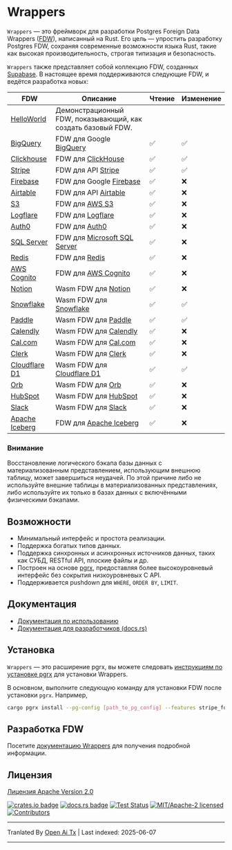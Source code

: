 # Wrappers

`Wrappers` — это фреймворк для разработки Postgres Foreign Data Wrappers ([FDW](https://wiki.postgresql.org/wiki/Foreign_data_wrappers)), написанный на Rust. Его цель — упростить разработку Postgres FDW, сохраняя современные возможности языка Rust, такие как высокая производительность, строгая типизация и безопасность.

`Wrappers` также представляет собой коллекцию FDW, созданных [Supabase](https://www.supabase.com). В настоящее время поддерживаются следующие FDW, и ведётся разработка новых:

| FDW                                              | Описание                                                                     | Чтение | Изменение |
| ------------------------------------------------ | ---------------------------------------------------------------------------- | ------ | --------- |
| [HelloWorld](https://raw.githubusercontent.com/supabase/wrappers/main/wrappers/src/fdw/helloworld_fdw) | Демонстрационный FDW, показывающий, как создать базовый FDW.                |        |           |
| [BigQuery](https://raw.githubusercontent.com/supabase/wrappers/main/wrappers/src/fdw/bigquery_fdw)     | FDW для Google [BigQuery](https://cloud.google.com/bigquery)                 | ✅     | ✅         |
| [Clickhouse](https://raw.githubusercontent.com/supabase/wrappers/main/wrappers/src/fdw/clickhouse_fdw) | FDW для [ClickHouse](https://clickhouse.com/)                                | ✅     | ✅         |
| [Stripe](https://raw.githubusercontent.com/supabase/wrappers/main/wrappers/src/fdw/stripe_fdw)         | FDW для API [Stripe](https://stripe.com/)                                    | ✅     | ✅         |
| [Firebase](https://raw.githubusercontent.com/supabase/wrappers/main/wrappers/src/fdw/firebase_fdw)     | FDW для Google [Firebase](https://firebase.google.com/)                      | ✅     | ❌         |
| [Airtable](https://raw.githubusercontent.com/supabase/wrappers/main/wrappers/src/fdw/airtable_fdw)     | FDW для API [Airtable](https://airtable.com/)                                | ✅     | ❌         |
| [S3](https://raw.githubusercontent.com/supabase/wrappers/main/wrappers/src/fdw/s3_fdw)                 | FDW для [AWS S3](https://aws.amazon.com/s3/)                                 | ✅     | ❌         |
| [Logflare](https://raw.githubusercontent.com/supabase/wrappers/main/wrappers/src/fdw/logflare_fdw)     | FDW для [Logflare](https://logflare.app/)                                    | ✅     | ❌         |
| [Auth0](https://raw.githubusercontent.com/supabase/wrappers/main/wrappers/src/fdw/auth0_fdw)           | FDW для [Auth0](https://auth0.com/)                                          | ✅     | ❌         |
| [SQL Server](https://raw.githubusercontent.com/supabase/wrappers/main/wrappers/src/fdw/mssql_fdw)      | FDW для [Microsoft SQL Server](https://www.microsoft.com/en-au/sql-server/)  | ✅     | ❌         |
| [Redis](https://raw.githubusercontent.com/supabase/wrappers/main/wrappers/src/fdw/redis_fdw)           | FDW для [Redis](https://redis.io/)                                           | ✅     | ❌         |
| [AWS Cognito](https://raw.githubusercontent.com/supabase/wrappers/main/wrappers/src/fdw/cognito_fdw)   | FDW для [AWS Cognito](https://aws.amazon.com/cognito/)                       | ✅     | ❌         |
| [Notion](https://raw.githubusercontent.com/supabase/wrappers/main/wasm-wrappers/fdw/notion_fdw)        | Wasm FDW для [Notion](https://www.notion.so/)                                | ✅     | ❌         |
| [Snowflake](https://raw.githubusercontent.com/supabase/wrappers/main/wasm-wrappers/fdw/snowflake_fdw)  | Wasm FDW для [Snowflake](https://www.snowflake.com/)                         | ✅     | ✅         |
| [Paddle](https://raw.githubusercontent.com/supabase/wrappers/main/wasm-wrappers/fdw/paddle_fdw)        | Wasm FDW для [Paddle](https://www.paddle.com/)                               | ✅     | ✅         |
| [Calendly](https://raw.githubusercontent.com/supabase/wrappers/main/wasm-wrappers/fdw/calendly_fdw)    | Wasm FDW для [Calendly](https://www.calendly.com/)                           | ✅     | ❌         |
| [Cal.com](https://raw.githubusercontent.com/supabase/wrappers/main/wasm-wrappers/fdw/cal_fdw)          | Wasm FDW для [Cal.com](https://www.cal.com/)                                 | ✅     | ❌         |
| [Clerk](https://raw.githubusercontent.com/supabase/wrappers/main/wasm-wrappers/fdw/clerk_fdw)          | Wasm FDW для [Clerk](https://www.clerk.com/)                                 | ✅     | ❌         |
| [Cloudflare D1](https://raw.githubusercontent.com/supabase/wrappers/main/wasm-wrappers/fdw/cfd1_fdw)   | Wasm FDW для [Cloudflare D1](https://developers.cloudflare.com/d1/)          | ✅     | ✅         |
| [Orb](https://raw.githubusercontent.com/supabase/wrappers/main/wasm-wrappers/fdw/orb_fdw)              | Wasm FDW для [Orb](https://www.withorb.com/)                                 | ✅     | ❌         |
| [HubSpot](https://raw.githubusercontent.com/supabase/wrappers/main/wasm-wrappers/fdw/hubspot_fdw)      | Wasm FDW для [HubSpot](https://www.hubspot.com/)                             | ✅     | ❌         |
| [Slack](https://raw.githubusercontent.com/supabase/wrappers/main/wasm-wrappers/fdw/slack_fdw)          | Wasm FDW для [Slack](https://www.slack.com/)                                 | ✅     | ❌         |
| [Apache Iceberg](https://raw.githubusercontent.com/supabase/wrappers/main/wrappers/src/fdw/iceberg_fdw)| FDW для [Apache Iceberg](https://iceberg.apache.org/)                        | ✅     | ❌         |

### Внимание

Восстановление логического бэкапа базы данных с материализованным представлением, использующим внешнюю таблицу, может завершиться неудачей. По этой причине либо не используйте внешние таблицы в материализованных представлениях, либо используйте их только в базах данных с включёнными физическими бэкапами.

## Возможности

- Минимальный интерфейс и простота реализации.
- Поддержка богатых типов данных.
- Поддержка синхронных и асинхронных источников данных, таких как СУБД, RESTful API, плоские файлы и др.
- Построен на основе [pgrx](https://github.com/tcdi/pgrx), предоставляя более высокоуровневый интерфейс без сокрытия низкоуровневых C API.
- Поддерживается pushdown для `WHERE`, `ORDER BY`, `LIMIT`.

## Документация

- [Документация по использованию](https://fdw.dev/)
- [Документация для разработчиков (docs.rs)](https://docs.rs/supabase-wrappers/latest/supabase_wrappers/)

## Установка

`Wrappers` — это расширение pgrx, вы можете следовать [инструкциям по установке pgrx](https://github.com/tcdi/pgrx#system-requirements) для установки Wrappers.

В основном, выполните следующую команду для установки FDW после установки `pgrx`. Например,

```bash
cargo pgrx install --pg-config [path_to_pg_config] --features stripe_fdw
```

## Разработка FDW

Посетите [документацию Wrappers](https://fdw.dev/) для получения подробной информации.

## Лицензия

[Лицензия Apache Version 2.0](https://raw.githubusercontent.com/supabase/wrappers/main/LICENSE)

[![crates.io badge](https://img.shields.io/crates/v/supabase-wrappers.svg)](https://crates.io/crates/supabase-wrappers)
[![docs.rs badge](https://docs.rs/supabase-wrappers/badge.svg)](https://docs.rs/supabase-wrappers)
[![Test Status](https://img.shields.io/github/actions/workflow/status/supabase/wrappers/test_wrappers.yml?branch=main&label=test)](https://github.com/supabase/wrappers/actions/workflows/test_wrappers.yml)
[![MIT/Apache-2 licensed](https://img.shields.io/crates/l/supabase-wrappers.svg)](https://raw.githubusercontent.com/supabase/wrappers/main/LICENSE)
[![Contributors](https://img.shields.io/github/contributors/supabase/wrappers)](https://github.com/supabase/wrappers/graphs/contributors)


---

Tranlated By [Open Ai Tx](https://github.com/OpenAiTx/OpenAiTx) | Last indexed: 2025-06-07

---